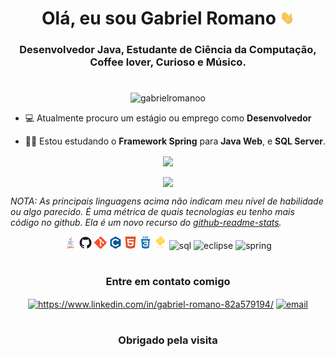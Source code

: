 <h1 align = "center"> Olá, eu sou Gabriel Romano <img src="wave.gif" alt="Wave Emoji"  width="22.5px" /> </h1> 
<h3 align = "center">Desenvolvedor Java, Estudante de Ciência da Computação, Coffee lover, Curioso e Músico.</h3>

<h1 align = "center">  </h1>

<p align="center"><img src="https://komarev.com/ghpvc/?username=GabrielRomanoo" alt="gabrielromanoo" /></p>

- 💻 Atualmente procuro um estágio ou emprego como **Desenvolvedor**

- 👨‍💻 Estou estudando o **Framework Spring** para **Java Web**, e **SQL Server**.

<p align="center"> 
  <img align="center" src="https://github-readme-stats.anuraghazra1.vercel.app/api?username=GabrielRomanoo&title_color=5679f7&icon_color=5679f7&text_color=000000&bg_color=DCDCDC&show_icons=true&include_all_commits=true" />
</p>

<p align="center"> 
  <img align="center" src="https://github-readme-stats.vercel.app/api/top-langs/?username=GabrielRomanoo&title_color=5679f7&icon_color=56A1F7&text_color=000000&bg_color=DCDCDC&layout=compact" />
</p>

*NOTA: As principais linguagens acima não indicam meu nível de habilidade ou algo parecido. É uma métrica de quais tecnologias eu tenho mais código no github. Ela é um novo recurso do [github-readme-stats](https://github.com/anuraghazra/github-readme-stats).*

<p align="center"> 
 <img src="https://raw.githubusercontent.com/devicons/devicon/master/icons/java/java-original-wordmark.svg" alt="java" width="20" height="20" /> 
 <img src="https://raw.githubusercontent.com/devicons/devicon/master/icons/github/github-original.svg" width="20" height="20" /> 
 <img src="https://raw.githubusercontent.com/devicons/devicon/master/icons/git/git-original.svg" alt="git" width="20" height="20" /> 
 <img src="https://raw.githubusercontent.com/devicons/devicon/master/icons/c/c-plain.svg" alt="c" width="20" height="20" />
 <img src="https://raw.githubusercontent.com/devicons/devicon/master/icons/html5/html5-plain.svg" alt="html5" width="20" height="20" />
 <img src="https://raw.githubusercontent.com/devicons/devicon/master/icons/css3/css3-plain-wordmark.svg" alt="css3" width="20" height="20" />
 <img src="https://raw.githubusercontent.com/devicons/devicon/master/icons/python/python-plain-wordmark.svg" alt="python" width="20" height="20" />
 <img src="https://symbols.getvecta.com/stencil_28/61_sql-database-generic.a9f12e2a30.svg" alt="sql" width="20" height="20" />
 <img src="https://upload.wikimedia.org/wikipedia/commons/thumb/c/cf/Eclipse-SVG.svg/1200px-Eclipse-SVG.svg.png" alt="eclipse" width="20" height="20" />
 <img src="https://seeklogo.com/images/S/spring-logo-9A2BC78AAF-seeklogo.com.png" alt="spring" width="20" height="20" />
</p>


<h1 align = "center">  </h1>
<h3 align = "center">Entre em contato comigo</h3>
<p align="center">
   <a href="https://www.linkedin.com/in/gabriel-romano-82a579194//" target="blank">
  <img align="center" src="https://cdn.jsdelivr.net/npm/simple-icons@3.0.1/icons/linkedin.svg" alt="https://www.linkedin.com/in/gabriel-romano-82a579194/" height="20" width="20" /></a>
   <a href="mailto:gabriel.romano.3194@hotmail.com" target="blank">
  <img align="center" src="http://cdn.onlinewebfonts.com/svg/img_435977.png" alt="email" height="20" width="20" /></a>
</p>

<h1 align = "center">  </h1>
<h3 align = "center">Obrigado pela visita</h3>
</p>

